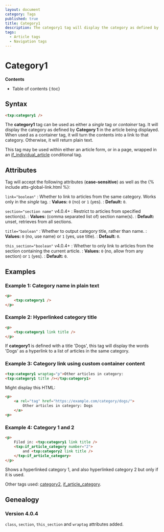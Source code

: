 ```yaml
---
layout: document
category: Tags
published: true
title: Category1
description: The category1 tag will display the category as defined by 'Category 1' in the article being displayed.
tags:
  - Article tags
  - Navigation tags
---
```


# Category1

**Contents**

* Table of contents
{:toc}

## Syntax

~~~ html
<txp:category1 />
~~~

The **category1** tag can be used as either a *single* tag or *container* tag. It will display the category as defined by **Category 1** in the article being displayed. When used as a container tag, it will turn the contents into a link to that category. Otherwise, it will return plain text.

This tag may be used within either an article form, or in a page, wrapped in an [if_individual_article](/tags/if_individual_article) conditional tag.

## Attributes

Tag will accept the following attributes (**case-sensitive**) as well as the {% include atts-global-link.html %}:

`link="boolean"`
: Whether to link to articles from the same category. Works only in the *single* tag.
: **Values:** `0` (no) or `1` (yes).
: **Default:** `0`.

`section="section name"` <span class="footnote warning">v4.0.4+</span>
: Restrict to articles from specified section(s).
: **Values:** (comma separated list of) section name(s).
: **Default:** unset, retrieves from all sections.

`title="boolean"`
: Whether to output category title, rather than name.
: **Values:** `0` (no, use name) or `1` (yes, use title).
: **Default:** `0`.

`this_section="boolean"` <span class="footnote warning">v4.0.4+</span>
: Whether to only link to articles from the section containing the current article.
: **Values:** `0` (no, allow from any section) or `1` (yes).
: **Default:** `0`.

## Examples

### Example 1: Category name in plain text

~~~ html
<p>
    <txp:category1 />
</p>
~~~

### Example 2: Hyperlinked category title

~~~ html
<p>
    <txp:category1 link title />
</p>
~~~

If **category1** is defined with a title 'Dogs', this tag will display the words 'Dogs' as a hyperlink to a list of articles in the same category.

### Example 3: Category link using custom container content

~~~ html
<txp:category1 wraptag="p">Other articles in category:
<txp:category1 title /></txp:category1>
~~~

Might display this HTML:

~~~ html
<p>
    <a rel="tag" href="https://example.com/category/dogs/">
        Other articles in category: Dogs
    </a>
<p>
~~~

### Example 4: Category 1 and 2

~~~ html
<p>
    Filed in: <txp:category1 link title />
    <txp:if_article_category number="2">
        and <txp:category2 link title />
    </txp:if_article_category>
</p>
~~~

Shows a hyperlinked category 1, and also hyperlinked category 2 but only if it is used.

Other tags used: [category2](/tags/category2), [if_article_category](/tags/if_article_category).

## Genealogy

### Version 4.0.4

`class`, `section`, `this_section` and `wraptag` attributes added.
